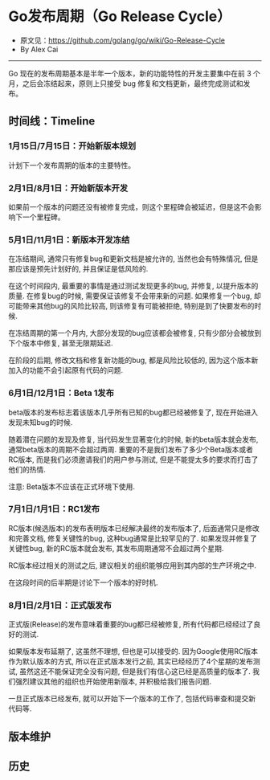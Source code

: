 # Go发布周期（Go Release Cycle）

- 原文见：https://github.com/golang/go/wiki/Go-Release-Cycle
- By Alex Cai

--------

Go 现在的发布周期基本是半年一个版本，新的功能特性的开发主要集中在前 3 个月，之后会冻结起来，原则上只接受 bug 修复和文档更新，最终完成测试和发布。

## 时间线：Timeline

### 1月15日/7月15日：开始新版本规划

计划下一个发布周期的版本的主要特性。

### 2月1日/8月1日：开始新版本开发

如果前一个版本的问题还没有被修复完成，则这个里程碑会被延迟，但是这不会影响下一个里程碑。

### 5月1日/11月1日：新版本开发冻结

在冻结期间, 通常只有修复bug和更新文档是被允许的, 当然也会有特殊情况, 但是那应该是预先计划好的, 并且保证是低风险的. 

在这个时间段内, 最重要的事情是通过测试发现更多的bug, 并修复, 以提升版本的质量. 在修复bug的时候, 需要保证该修复不会带来新的问题. 如果修复一个bug, 却可能带来其他bug的风险比较高, 则该修复有可能被拒绝, 特别是到了快要发布的时候.

在冻结周期的第一个月内, 大部分发现的bug应该都会被修复, 只有少部分会被放到下个版本中修复, 甚至无限期延迟. 

在阶段的后期, 修改文档和修复新功能的bug, 都是风险比较低的, 因为这个版本新加入的功能不会引起原有代码的问题.


### 6月1日/12月1日：Beta 1发布

beta版本的发布标志着该版本几乎所有已知的bug都已经被修复了, 现在开始进入发现未知bug的时候.

随着潜在问题的发现及修复, 当代码发生显著变化的时候, 新的beta版本就会发布, 通常beta版本的周期不会超过两周. 重要的不是我们发布了多少个Beta版本或者RC版本, 而是我们必须邀请我们的用户参与测试, 但是不能提太多的要求而打击了他们的热情.

注意: Beta版本不应该在正式环境下使用.

### 7月1日/1月1日：RC1发布

RC版本(候选版本)的发布表明版本已经解决最终的发布版本了, 后面通常只是修改和完善文档, 修复关键性的bug, 这种bug通常是比较罕见的了. 如果发现并修复了关键性bug, 新的RC版本就会发布, 其发布周期通常不会超过两个星期. 

RC版本经过相关的测试之后, 建议相关的组织能够应用到其内部的生产环境之中.

在这段时间的后半期是讨论下一个版本的好时机.


### 8月1日/2月1日：正式版发布

正式版(Release)的发布意味着重要的bug都已经被修复, 所有代码都已经经过了良好的测试. 

如果版本发布延期了, 这虽然不理想, 但也是可以接受的. 因为Google使用RC版本作为默认版本的方式, 所以在正式版本发行之前, 其实已经经历了4个星期的发布测试, 虽然这还不能保证完全没有问题, 但是我们有信心这已经是高质量的版本了. 我们强烈建议其他的组织也开始使用新版本, 并积极给我们报告问题.

一旦正式版本已经发布, 就可以开始下一个版本的工作了, 包括代码审查和提交新代码等. 

## 版本维护


## 历史



